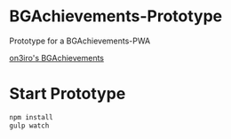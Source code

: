 # BGAchievements-Prototype
Prototype for a BGAchievements-PWA

[on3iro's BGAchievements](https://github.com/on3iro/BGAchievements)

# Start Prototype
```javascript
npm install
gulp watch
```
